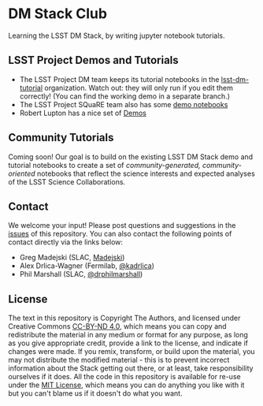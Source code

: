 # DM Stack Club

Learning the LSST DM Stack, by writing jupyter notebook tutorials.

## LSST Project Demos and Tutorials

* The LSST Project DM team keeps its tutorial notebooks in the [lsst-dm-tutorial](https://github.com/lsst-dm-tutorial) organization. Watch out: they will only run if you edit them correctly! (You can find the working demo in a separate branch.)
* The LSST Project SQuaRE team also has some [demo notebooks](https://github.com/lsst-sqre/notebook-demo)
* Robert Lupton has a nice set of [Demos](https://github.com/RobertLuptonTheGood/notebooks/tree/master/Demos)

## Community Tutorials

Coming soon! Our goal is to build on the existing LSST DM Stack demo and tutorial notebooks to create a set of 
_community-generated, community-oriented_ notebooks that reflect the science interests and expected analyses of 
the LSST Science Collaborations. 

## Contact

We welcome your input! Please post questions and suggestions in the
[issues](https://github.com/LSSTScienceCollaborations/DMStackClub/issues) of this repository. You can also contact the following points of contact directly via the links below:

* Greg Madejski (SLAC, [Madejski](https://github.com/LSSTScienceCollaborations/DMStackClub/issues/new?body=@kMadejski))
* Alex Drlica-Wagner (Fermilab, [@kadrlica](https://github.com/LSSTScienceCollaborations/DMStackClub/issues/new?body=@kadrlica))
* Phil Marshall (SLAC, [@drphilmarshall](https://github.com/LSSTScienceCollaborations/DMStackClub/issues/new?body=@drphilmarshall))


## License

The text in this repository is Copyright The Authors, and licensed under Creative Commons [CC-BY-ND 4.0](https://creativecommons.org/licenses/by-nd/4.0/), which means 
you can copy and redistribute the material in any medium or format
for any purpose, as long as you give appropriate credit, provide a link to the license, and indicate if changes were made. 
If you remix, transform, or build upon the material, you may not distribute the modified material - this is to prevent incorrect 
information about the Stack getting out there, or at least, take responsibility ourselves if it does.
All the code in this repository is available for re-use under the [MIT License](https://github.com/LSSTScienceCollaborations/DMStackClub/blob/master/LICENSE), which means you can do anything you like with it 
but you can't blame us if it doesn't do what you want. 
